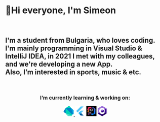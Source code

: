 <!---
- 👋 Hi, I’m @3SGK3
- 👀 I’m interested in ...
- 🌱 I’m currently learning ...
- 💞️ I’m looking to collaborate on ...
- 📫 How to reach me ...


3SGK3/3SGK3 is a ✨ special ✨ repository because its `README.md` (this file) appears on your GitHub profile.
You can click the Preview link to take a look at your changes.
--->
# **👋Hi everyone, I'm Simeon**
<br>

<h2>
I'm a student from Bulgaria, who loves coding.
I'm mainly programming in Visual Studio & IntelliJ IDEA,
in 2021 I met with my colleagues, and we're developing a new App.<br> 
Also, I’m interested in sports, music & etc.
</h2>
<br>

<H3 align="center"> I’m currently learning & working on: </h3>
<p align="center"> 
<a href="https://dart.dev/" title="Dart"> <img src="icons/Dart.png" /> </a>
<a href="https://flutter.dev/" title="Flutter"> <img src="icons/Flutter.png" /></a>
<a href="https://www.jetbrains.com/idea/" title="IntelliJ IDEA"> <img src="icons/intellij.png" /></a>
<a href="http://csharp.net/" title="C#"> <img src="icons/Csharp.png" /> </a>
</p>
